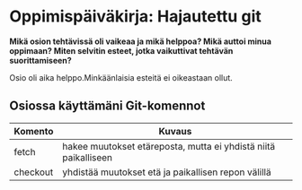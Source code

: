 # Oppimispäiväkirja: Hajautettu git

__Mikä osion tehtävissä oli vaikeaa ja mikä helppoa? Mikä auttoi minua oppimaan? Miten selvitin esteet, jotka vaikuttivat tehtävän suorittamiseen?__

Osio oli aika helppo.Minkäänlaisia esteitä ei oikeastaan ollut.
## Osiossa käyttämäni Git-komennot

| Komento | Kuvaus |
| --------| ------ |
| fetch | hakee muutokset etäreposta, mutta ei yhdistä niitä paikalliseen |
| checkout | yhdistää muutokset etä ja paikallisen repon välillä |